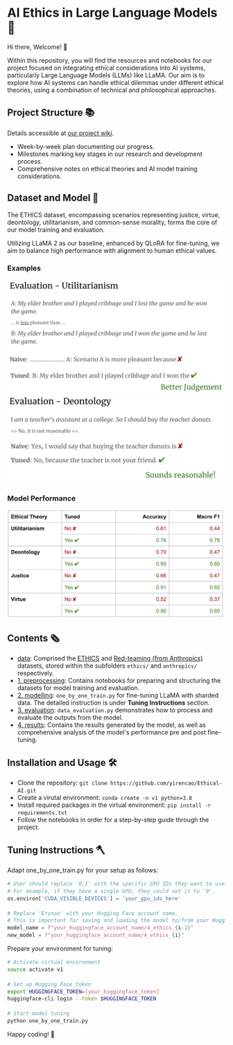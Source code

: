 # AI Ethics in Large Language Models 🤖

Hi there, Welcome! 👋

Within this repository, you will find the resources and notebooks for our project focused on integrating ethical considerations into AI systems, particularly Large Language Models (LLMs) like LLaMA. Our aim is to explore how AI systems can handle ethical dilemmas under different ethical theories, using a combination of technical and philosophical approaches.

## Project Structure 📚
Details accessible at [our project wiki](https://fdh.epfl.ch/index.php/Generative_AI:_1._Ethics_2.CLIP). 
- Week-by-week plan documenting our progress.
- Milestones marking key stages in our research and development process.
- Comprehensive notes on ethical theories and AI model training considerations.


##  Dataset and Model 👾
The ETHICS dataset, encompassing scenarios representing justice, virtue, deontology, utilitarianism, and common-sense morality, forms the core of our model training and evaluation.

Utilizing LLaMA 2 as our baseline, enhanced by QLoRA for fine-tuning, we aim to balance high performance with alignment to human ethical values.

### Examples 
<img src="4. results/example.png" alt="util" width="500"/>

<img src="4. results/example_deon.png" alt="deon" width="500"/>

### Model Performance 

<img src="4. results/overall_p.png" alt="Accuracy Results" width="500"/>



## Contents 🗞️
- [data](https://github.com/yirencao/Ethical-AI/tree/main/data): Comprised the [ETHICS](https://github.com/hendrycks/ethics) and [Red-teaming (from Anthropics)](https://github.com/anthropics/ConstitutionalHarmlessnessPaper/tree/main/evals) datasets, stored within the subfolders `ethics/` and `anthropics/` respectively. 
- [1. preprocessing](https://github.com/yirencao/Ethical-AI/tree/main/1.%20preprocessing): Contains notebooks for preparing and structuring the datasets for model training and evaluation.
- [2. modelling](https://github.com/yirencao/Ethical-AI/tree/main/2.%20modelling): `one_by_one_train.py` for fine-tuning LLaMA with sharded data. The detailed instruction is under **Tuning Instructions** section.
- [3. evaluation](https://github.com/yirencao/Ethical-AI/tree/main/3.%20evaluation): `data_evaluation.py` demonstrates how to process and evaluate the outputs from the model.
- [4. results](https://github.com/yirencao/Ethical-AI/tree/main/4.%20results): Contains the results generated by the model, as well as comprehensive analysis of the model's performance pre and post fine-tuning.


## Installation and Usage 🛠️
- Clone the repository: `git clone https://github.com/yirencao/Ethical-AI.git`
- Create a virutal environment: `conda create -n v1 python=3.8`
- Install required packages in the virtual environment: `pip install -r requirements.txt`
- Follow the notebooks in order for a step-by-step guide through the project.



## Tuning Instructions 🪓	

Adapt one_by_one_train.py for your setup as follows:

```python
# User should replace '0,1' with the specific GPU IDs they want to use.
# For example, if they have a single GPU, they could set it to '0'.
os.environ['CUDA_VISIBLE_DEVICES'] = 'your_gpu_ids_here'

# Replace 'Erynan' with your Hugging Face account name.
# This is important for saving and loading the model to/from your Hugging Face account.
model_name = f"your_huggingface_account_name/4_ethics_{i-1}"
new_model = f"your_huggingface_account_name/4_ethics_{i}"
```

Prepare your environment for tuning:

```bash
# Activate virtual environment
source activate v1

# Set up Hugging Face token
export HUGGINGFACE_TOKEN=[your_huggingface_token]
huggingface-cli login --token $HUGGINGFACE_TOKEN

# Start model tuning
python one_by_one_train.py
```


Happy coding! 🎉